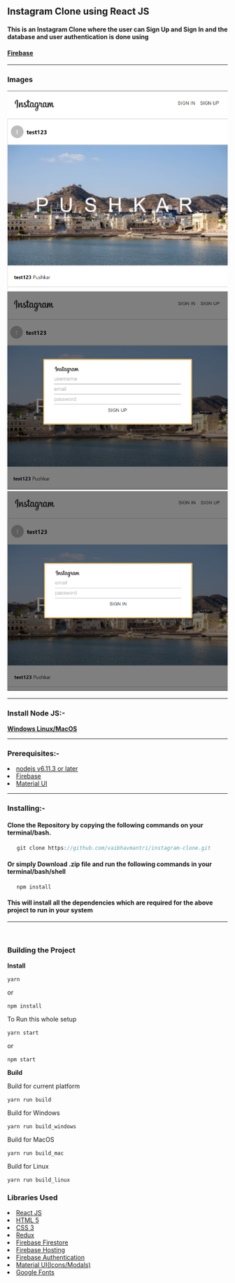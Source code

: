 ## Instagram Clone using React JS
<h4>This is an Instagram Clone where the user can <strong>Sign Up</strong> and <strong>Sign In</strong> and the database and user authentication is done using </h4> <h4><a href = 'https://firebase.google.com/'>Firebase</a></h4>

***

### Images
<img src = './images/main.PNG'>
<br>
<img src = ./images/singup.PNG>
<br>
<img src = './images/singin.PNG'><br>   

***

### Install Node JS:-

<strong><a href = "https://nodejs.org/dist/v14.15.1/node-v14.15.1-x64.msi">Windows </a></strong>
<strong><a href = 'https://nodejs.org/dist/v14.15.1/node-v14.15.1.pkg'>Linux/MacOS</a></strong>

***

### Prerequisites:-
<li /> <a href = "https://nodejs.org/en/">nodejs v6.11.3 or later</a>
<li> <a href = "https://firebase.google.com/">Firebase </a></li>
<li> <a href = "https://material-ui.com/">Material UI</a></li>

***

### Installing:- 
<h4>Clone the Repository by copying the following commands on your terminal/bash.</h4>

 ```Javascript
    git clone https://github.com/vaibhavmantri/instagram-clone.git 
 ```

<h4>Or simply Download .zip file and run the following commands in your terminal/bash/shell</h4>

```
   npm install
```
<h4>This will install all the dependencies which are required for the above project to run in your system</h4>

***

<br>

### Building the Project

<strong>Install</strong>

```
yarn
```
or 
```
npm install
```

To Run this whole setup

```
yarn start
```
or 
```
npm start
```

<strong>Build</strong>

Build for current platform
```
yarn run build
```
Build for Windows
```
yarn run build_windows
```
Build for MacOS
```
yarn run build_mac
```
Build for Linux
```
yarn run build_linux
```

### Libraries Used

<li /><a href = "https://reactjs.org/docs/getting-started.html">React JS</a></li>
<li /><a href = "https://devdocs.io/html/">HTML 5</a></li>
<li /><a href = "https://developer.mozilla.org/en-US/docs/Web/CSS">CSS 3</a></li>
<li /><a href = "https://redux.js.org/">Redux</a></li>
<li /><a href = "https://firebase.google.com/docs/firestore">Firebase Firestore</a></li>
<li /><a href = "https://firebase.google.com/docs/hosting">Firebase Hosting</a></li>
<li /><a href = "https://firebase.google.com/docs/auth">Firebase Authentication</a></li>
<li /><a href = "https://material-ui.com/getting-started/installation/">Material UI(Icons/Modals)</a></li>
<li /><a href = "https://fonts.google.com/">Google Fonts</a></li>

